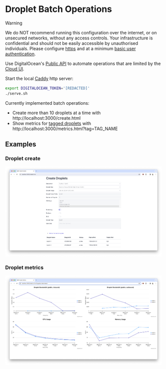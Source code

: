 # Droplet Batch Operations

> [!WARNING]
> We do NOT recommend running this configuration over the internet, or on unsecured networks, without any access controls. Your infrastructure is confidential and should not be easily accessible by unauthorised individuals. Please configure [https](https://caddyserver.com/docs/quick-starts/https) and at a minimum [basic user authentication](https://caddyserver.com/docs/caddyfile/directives/basicauth).

Use DigitalOcean's [Public API](https://docs.digitalocean.com/reference/api/api-reference/) to automate operations that are limited by the [Cloud UI](https://cloud.digitalocean.com).

Start the local [Caddy](https://caddyserver.com/docs/) http server:

```bash
export DIGITALOCEAN_TOKEN='[REDACTED]'
./serve.sh
```

Currently implemented batch operations:
* Create more than 10 droplets at a time with http://localhost:3000/create.html
* Show metrics for [tagged droplets](https://www.digitalocean.com/blog/droplet-tagging-organize-your-infrastructure) with http://localhost:3000/metrics.html?tag=TAG_NAME

## Examples

### Droplet create

![Create droplets form and results](examples/create.png)

### Droplet metrics

![Created droplet metrics](examples/metrics.png)
